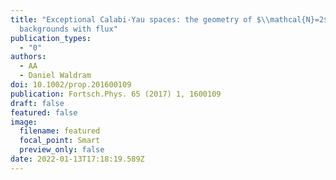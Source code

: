 ```yaml
---
title: "Exceptional Calabi-Yau spaces: the geometry of $\\mathcal{N}=2$
  backgrounds with flux"
publication_types:
  - "0"
authors:
  - AA
  - Daniel Waldram
doi: 10.1002/prop.201600109
publication: Fortsch.Phys. 65 (2017) 1, 1600109
draft: false
featured: false
image:
  filename: featured
  focal_point: Smart
  preview_only: false
date: 2022-01-13T17:18:19.589Z
---
```

